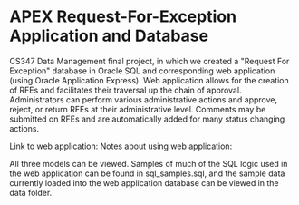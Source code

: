 
# APEX Request-For-Exception Application and Database
CS347 Data Management final project, in which we created a "Request For Exception" database in Oracle SQL and corresponding web application (using Oracle Application Express). Web application allows for the creation of RFEs and facilitates their traversal up the chain of approval. Administrators can perform various administrative actions and approve, reject, or return RFEs at their administrative level. Comments may be submitted on RFEs and are automatically added for many status changing actions. 

Link to web application: 
Notes about using web application:

All three models can be viewed. Samples of much of the SQL logic used in the web application can be found in sql_samples.sql, and the sample data currently loaded into the web application database can be viewed in the data folder.

